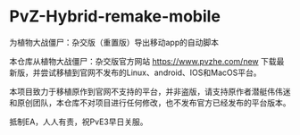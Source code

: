 # PvZ-Hybrid-remake-mobile
为植物大战僵尸：杂交版（重置版）导出移动app的自动脚本

本仓库从植物大战僵尸：杂交版官方网站  https://www.pvzhe.com/new 
下载最新版，并尝试移植到官网不发布的Linux、android、IOS和MacOS平台。

本项目致力于移植原作到官网不支持的平台，并非盗版，请支持原作者潜艇伟伟迷和原创团队，本仓库不对项目进行任何修改，也不发布官方已经发布的平台版本。

抵制EA，人人有责，祝PvE3早日关服。
